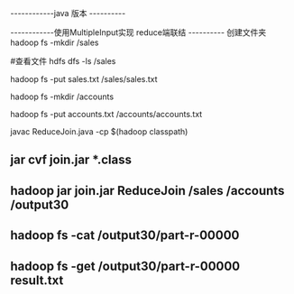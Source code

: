 
------------java 版本  ----------

------------使用MultipleInput实现 reduce端联结  ----------
创建文件夹
hadoop fs -mkdir /sales


#查看文件
hdfs dfs -ls /sales

hadoop fs -put sales.txt /sales/sales.txt

hadoop fs -mkdir /accounts

hadoop fs -put accounts.txt /accounts/accounts.txt



javac ReduceJoin.java  -cp $(hadoop classpath)

jar cvf join.jar  *.class
------------
hadoop jar join.jar ReduceJoin /sales /accounts /output30
------------
hadoop fs -cat /output30/part-r-00000
------------
hadoop fs -get /output30/part-r-00000 result.txt
------------
